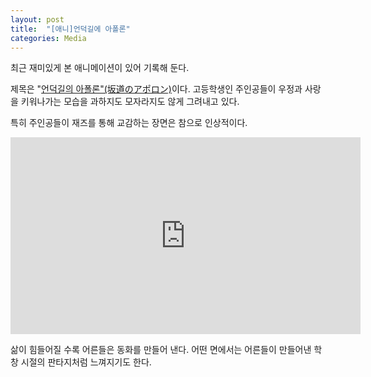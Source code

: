 ```yaml
---
layout: post
title:  "[애니]언덕길에 아폴론"
categories: Media
---
```


최근 재미있게 본 애니메이션이 있어 기록해 둔다.

제목은 "[언덕길의 아폴론"(坂道のアポロン)](https://namu.wiki/w/%EC%96%B8%EB%8D%95%EA%B8%B8%EC%9D%98%20%EC%95%84%ED%8F%B4%EB%A1%A0)이다. 고등학생인 주인공들이 우정과 사랑을 키워나가는 모습을 과하지도 모자라지도 않게 그려내고 있다.

특히 주인공들이 재즈를 통해 교감하는 장면은 참으로 인상적이다.

<iframe width="560" height="315" src="https://www.youtube.com/embed/fUpzMZvQa-4" frameborder="0" allow="accelerometer; autoplay; encrypted-media; gyroscope; picture-in-picture" allowfullscreen></iframe>

삶이 힘들어질 수록 어른들은 동화를 만들어 낸다. 어떤 면에서는 어른들이 만들어낸 학창 시절의 판타지처럼 느껴지기도 한다.
